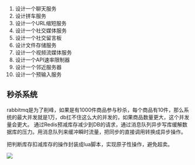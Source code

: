1. 设计一个聊天服务
2. 设计拼车服务
3. 设计一个URL缩短服务
4. 设计一个社交媒体服务
5. 设计一个社交留言板
6. 设计文件存储服务
7. 设计一个视频流媒体服务
8. 设计一个API速率限制器
9. 设计一个邻近服务器
10. 设计一个预输入服务



## 秒杀系统

rabbitmq是为了削峰，如果是有1000件商品参与秒杀，每个商品有10件，那么系统的最大并发就是1万，db扛不住这么大的并发的，如果商品数量更大，这个并发量会更大。
通过Redis预减库存减少到DB的请求，通过消息队列异步写库缓解数据库的压力。用消息队列来缓冲瞬时流量，把同步的直接调用转换成异步操作。

把判断库存扣减库存的操作封装成lua脚本，实现原子性操作，避免超卖。

![](http://img.dabin-coder.cn/image/20220509004840.jpg)




